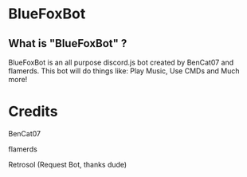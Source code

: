 # BlueFoxBot

## What is "BlueFoxBot" ?

BlueFoxBot is an all purpose discord.js bot created by BenCat07 and flamerds. This bot will do things like: Play Music, Use CMDs and 
Much more!

# Credits 

BenCat07

flamerds

Retrosol (Request Bot, thanks dude)

